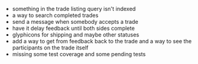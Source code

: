 * something in the trade listing query isn't indexed
* a way to search completed trades
* send a message when somebody accepts a trade
* have it delay feedback until both sides complete
* glyphicons for shipping and maybe other statuses
* add a way to get from feedback back to the trade and a way to see the participants on the trade itself
* missing some test coverage and some pending tests
